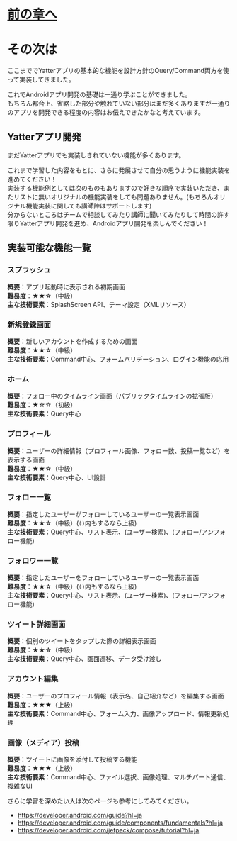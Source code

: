 # [前の章へ](../4.ツイート/3_導線実装.md)
# その次は

ここまででYatterアプリの基本的な機能を設計方針のQuery/Command両方を使って実装してきました。  

これでAndroidアプリ開発の基礎は一通り学ぶことができました。  
もちろん都合上、省略した部分や触れていない部分はまだ多くありますが一通りのアプリを開発できる程度の内容はお伝えできたかなと考えています。  

## Yatterアプリ開発

まだYatterアプリでも実装しきれていない機能が多くあります。  

これまで学習した内容をもとに、さらに発展させて自分の思うように機能実装を進めてください！  
実装する機能例としては次のものもありますので好きな順序で実装いただき、またリストに無いオリジナルの機能実装をしても問題ありません。(もちろんオリジナル機能実装に関しても講師陣はサポートします)  
分からないところはチームで相談してみたり講師に聞いてみたりして時間の許す限りYatterアプリ開発を進め、Androidアプリ開発を楽しんでください！  

## 実装可能な機能一覧

### スプラッシュ
**概要**：アプリ起動時に表示される初期画面  
**難易度**：★★☆（中級）  
**主な技術要素**：SplashScreen API、テーマ設定（XMLリソース）


### 新規登録画面
**概要**：新しいアカウントを作成するための画面  
**難易度**：★★☆（中級）  
**主な技術要素**：Command中心、フォームバリデーション、ログイン機能の応用

### ホーム
**概要**：フォロー中のタイムライン画面（パブリックタイムラインの拡張版）  
**難易度**：★☆☆（初級）  
**主な技術要素**：Query中心

### プロフィール
**概要**：ユーザーの詳細情報（プロフィール画像、フォロー数、投稿一覧など）を表示する画面  
**難易度**：★★☆（中級）  
**主な技術要素**：Query中心、UI設計

### フォロー一覧
**概要**：指定したユーザーがフォローしているユーザーの一覧表示画面  
**難易度**：★★☆（中級）(`()`内もするなら上級)  
**主な技術要素**：Query中心、リスト表示、(ユーザー検索)、(フォロー/アンフォロー機能)

### フォロワー一覧
**概要**：指定したユーザーをフォローしているユーザーの一覧表示画面  
**難易度**：★★☆（中級）(`()`内もするなら上級)  
**主な技術要素**：Query中心、リスト表示、(ユーザー検索)、(フォロー/アンフォロー機能)

### ツイート詳細画面
**概要**：個別のツイートをタップした際の詳細表示画面  
**難易度**：★★☆（中級）  
**主な技術要素**：Query中心、画面遷移、データ受け渡し

### アカウント編集
**概要**：ユーザーのプロフィール情報（表示名、自己紹介など）を編集する画面  
**難易度**：★★★（上級）  
**主な技術要素**：Command中心、フォーム入力、画像アップロード、情報更新処理

### 画像（メディア）投稿
**概要**：ツイートに画像を添付して投稿する機能  
**難易度**：★★★（上級）  
**主な技術要素**：Command中心、ファイル選択、画像処理、マルチパート通信、複雑なUI

さらに学習を深めたい人は次のページも参考にしてみてください。  
- https://developer.android.com/guide?hl=ja
- https://developer.android.com/guide/components/fundamentals?hl=ja
- https://developer.android.com/jetpack/compose/tutorial?hl=ja


